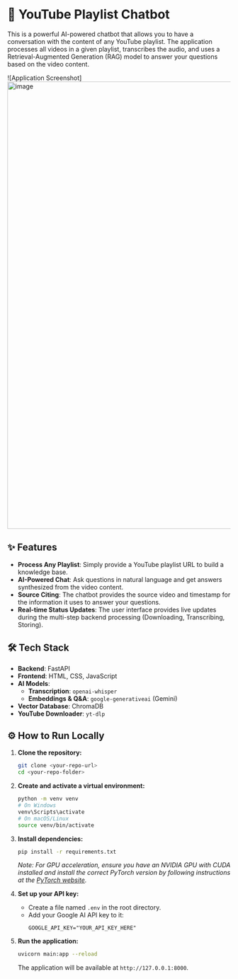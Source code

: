# 💬 YouTube Playlist Chatbot

This is a powerful AI-powered chatbot that allows you to have a conversation with the content of any YouTube playlist. The application processes all videos in a given playlist, transcribes the audio, and uses a Retrieval-Augmented Generation (RAG) model to answer your questions based on the video content.

![Application Screenshot]<img width="1919" height="1011" alt="image" src="https://github.com/user-attachments/assets/949da485-b060-4b3f-a3ab-f1f81868d2c8" />


## ✨ Features

* **Process Any Playlist**: Simply provide a YouTube playlist URL to build a knowledge base.
* **AI-Powered Chat**: Ask questions in natural language and get answers synthesized from the video content.
* **Source Citing**: The chatbot provides the source video and timestamp for the information it uses to answer your questions.
* **Real-time Status Updates**: The user interface provides live updates during the multi-step backend processing (Downloading, Transcribing, Storing).

## 🛠️ Tech Stack

* **Backend**: FastAPI
* **Frontend**: HTML, CSS, JavaScript
* **AI Models**:
    * **Transcription**: `openai-whisper`
    * **Embeddings & Q&A**: `google-generativeai` (Gemini)
* **Vector Database**: ChromaDB
* **YouTube Downloader**: `yt-dlp`

## ⚙️ How to Run Locally

1.  **Clone the repository:**
    ```bash
    git clone <your-repo-url>
    cd <your-repo-folder>
    ```

2.  **Create and activate a virtual environment:**
    ```bash
    python -m venv venv
    # On Windows
    venv\Scripts\activate
    # On macOS/Linux
    source venv/bin/activate
    ```

3.  **Install dependencies:**
    ```bash
    pip install -r requirements.txt
    ```
    *Note: For GPU acceleration, ensure you have an NVIDIA GPU with CUDA installed and install the correct PyTorch version by following instructions at the [PyTorch website](https://pytorch.org/get-started/locally/).*

4.  **Set up your API key:**
    * Create a file named `.env` in the root directory.
    * Add your Google AI API key to it:
        ```
        GOOGLE_API_KEY="YOUR_API_KEY_HERE"
        ```

5.  **Run the application:**
    ```bash
    uvicorn main:app --reload
    ```
    The application will be available at `http://127.0.0.1:8000`.
